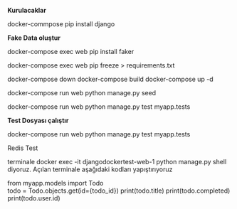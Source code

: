 
<b>Kurulacaklar</b>
<p> docker-commpose pip install django </p>



<b>Fake Data oluştur</b>
<p>docker-compose exec web pip install faker</p>
<p>docker-compose exec web pip freeze > requirements.txt</p>
<p>docker-compose down
docker-compose build
docker-compose up -d</p>
<p>docker-compose run web python manage.py seed</p>


<p> docker-compose run web python manage.py test myapp.tests</p>

<b>Test Dosyası çalıştır</b>
<p> docker-compose run web python manage.py test myapp.tests</p>

<p>Redis Test</p>
<p>terminale docker exec -it djangodockertest-web-1 python manage.py shell diyoruz. Açılan terminale aşağıdaki kodları yapıştırıyoruz</p>
<p>from myapp.models import Todo <br>
  todo = Todo.objects.get(id={todo_id}) 
  print(todo.title)
  print(todo.completed)
  print(todo.user.id)

</p>
